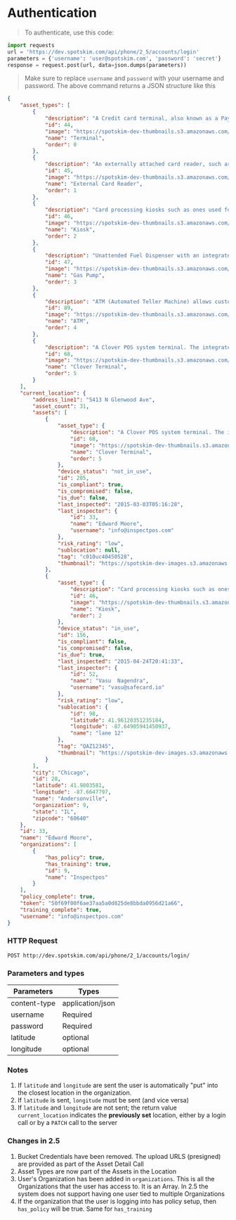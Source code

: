 # Authentication
> To authenticate, use this code:

```python
import requests
url = 'https://dev.spotskim.com/api/phone/2_5/accounts/login'
parameters = {'username': 'user@spotskim.com', 'password': 'secret'}
response = request.post(url, data=json.dumps(parameters))
```

> Make sure to replace `username`  and `password` with your username and password. The above command returns a JSON structure like this

```json
{
    "asset_types": [
        {
            "description": "A Credit card terminal, also known as a Payment Terminal or EFTPOS Terminal. Terminals allow for swipe, dip, of credit cards. This includes dial-up terminals as well as Multi-Lane terminals, such as the ones connected to Cash Register via a cable.",
            "id": 44,
            "image": "https://spotskim-dev-thumbnails.s3.amazonaws.com/asset_primary_angles/terminal.png?Signature=QCg%2FayL8kLiQ3eNCD%2BwLFqGuYWs%3D&Expires=1431473724&AWSAccessKeyId=AKIAIWXP3QT3ECK4SGFQ",
            "name": "Terminal",
            "order": 0
        },
        {
            "description": "An externally attached card reader, such as the ones on a keyboard, externally mounted to Point-Of-Sale systems, or readers that are plugged in on an as-needed basis to PCs.",
            "id": 45,
            "image": "https://spotskim-dev-thumbnails.s3.amazonaws.com/asset_primary_angles/keyboard.png?Signature=Te%2BxrGFf4ZLrVxejdperxTu%2B214%3D&Expires=1431473724&AWSAccessKeyId=AKIAIWXP3QT3ECK4SGFQ",
            "name": "External Card Reader",
            "order": 1
        },
        {
            "description": "Card processing kiosks such as ones used for ticket vending machines, food kiosks, receipt lookup kiosks, etc.,",
            "id": 46,
            "image": "https://spotskim-dev-thumbnails.s3.amazonaws.com/asset_primary_angles/kiosk.png?Signature=loySLj2u%2F6jEXDP6GgVtEC9FH%2Bw%3D&Expires=1431473724&AWSAccessKeyId=AKIAIWXP3QT3ECK4SGFQ",
            "name": "Kiosk",
            "order": 2
        },
        {
            "description": "Unattended Fuel Dispenser with an integrated card reader.",
            "id": 47,
            "image": "https://spotskim-dev-thumbnails.s3.amazonaws.com/asset_primary_angles/gas_pump.png?Signature=DVPAJsmoXvCHQdi8IKqREyke%2Fn0%3D&Expires=1431473724&AWSAccessKeyId=AKIAIWXP3QT3ECK4SGFQ",
            "name": "Gas Pump",
            "order": 3
        },
        {
            "description": "ATM (Automated Teller Machine) allows customers access basic bank services, such as making deposits and cash withdrawals from remote locations, twenty-four hours a day.",
            "id": 89,
            "image": "https://spotskim-dev-thumbnails.s3.amazonaws.com/asset_primary_angles/atm_final2.png?Signature=TQn851wpoBZ1W0RAcuwp1Q4gad0%3D&Expires=1431473724&AWSAccessKeyId=AKIAIWXP3QT3ECK4SGFQ",
            "name": "ATM",
            "order": 4
        },
        {
            "description": "A Clover POS system terminal. The integrated physical security on the device simplifies the inspection process to one view and question.",
            "id": 68,
            "image": "https://spotskim-dev-thumbnails.s3.amazonaws.com/asset_primary_angles/Screen_Shot_2015-03-02_at_10.53.22_PM.png?Signature=Ly7%2BC0q49NKK9ZXGoP6dxbjZzKk%3D&Expires=1431473724&AWSAccessKeyId=AKIAIWXP3QT3ECK4SGFQ",
            "name": "Clover Terminal",
            "order": 5
        }
    ],
    "current_location": {
        "address_line1": "5413 N Glenwood Ave",
        "asset_count": 31,
        "assets": [
            {
                "asset_type": {
                    "description": "A Clover POS system terminal. The integrated physical security on the device simplifies the inspection process to one view and question.",
                    "id": 68,
                    "image": "https://spotskim-dev-thumbnails.s3.amazonaws.com/asset_primary_angles/Screen_Shot_2015-03-02_at_10.53.22_PM.png?Signature=F70Mxlsgjlkiyu4pA2LhKpb8ZHE%3D&Expires=1431473723&AWSAccessKeyId=AKIAIWXP3QT3ECK4SGFQ",
                    "name": "Clover Terminal",
                    "order": 5
                },
                "device_status": "not_in_use",
                "id": 205,
                "is_compliant": true,
                "is_compromised": false,
                "is_due": false,
                "last_inspected": "2015-03-03T05:16:28",
                "last_inspector": {
                    "id": 33,
                    "name": "Edward Moore",
                    "username": "info@inspectpos.com"
                },
                "risk_rating": "low",
                "sublocation": null,
                "tag": "c010uc40450528",
                "thumbnail": "https://spotskim-dev-images.s3.amazonaws.com/info%40inspectpos.com/2015-03-02-23/c010uc40450528/447052529vvcct.jpg_thumb.jpg?Signature=sNqUN8g3X4VTds5hYfATU2fV%2FCI%3D&Expires=1431473723&AWSAccessKeyId=AKIAIWXP3QT3ECK4SGFQ"
            },
            {
                "asset_type": {
                    "description": "Card processing kiosks such as ones used for ticket vending machines, food kiosks, receipt lookup kiosks, etc.,",
                    "id": 46,
                    "image": "https://spotskim-dev-thumbnails.s3.amazonaws.com/asset_primary_angles/kiosk.png?Signature=eYthX0CnvbIABVRj0Vb9t7taXDE%3D&Expires=1431473723&AWSAccessKeyId=AKIAIWXP3QT3ECK4SGFQ",
                    "name": "Kiosk",
                    "order": 2
                },
                "device_status": "in_use",
                "id": 156,
                "is_compliant": false,
                "is_compromised": false,
                "is_due": true,
                "last_inspected": "2015-04-24T20:41:33",
                "last_inspector": {
                    "id": 52,
                    "name": "Vasu  Nagendra",
                    "username": "vasu@safecard.io"
                },
                "risk_rating": "low",
                "sublocation": {
                    "id": 98,
                    "latitude": 41.96120351235184,
                    "longitude": -87.64905941450937,
                    "name": "lane 12"
                },
                "tag": "QAZ12345",
                "thumbnail": "https://spotskim-dev-images.s3.amazonaws.com/vasu%40safecard.io/2015-02-04-15/nztmltvoyawj/QAZ12345/IMG_142.jpg_thumb.jpg?Signature=SDIDWGcG2eJ8PcJwKyDWqOpadSY%3D&Expires=1431473723&AWSAccessKeyId=AKIAIWXP3QT3ECK4SGFQ"
            }
        ],
        "city": "Chicago",
        "id": 28,
        "latitude": 41.9803581,
        "longitude": -87.6647797,
        "name": "Andersonville",
        "organization": 9,
        "state": "IL",
        "zipcode": "60640"
    },
    "id": 33,
    "name": "Edward Moore",
    "organizations": [
        {
            "has_policy": true,
            "has_training": true,
            "id": 9,
            "name": "Inspectpos"
        }
    ],
    "policy_complete": true,
    "token": "50f69f00f6ae37aa5a0d825de8bbda0956d21a66",
    "training_complete": true,
    "username": "info@inspectpos.com"
}

```


### HTTP Request

`POST http://dev.spotskim.com/api/phone/2_1/accounts/login/`

### Parameters and types
Parameters | Types
---------- | -------
content-type | application/json
username     | Required
password     | Required 
latitude     | optional
longitude    | optional

### Notes
1. If `latitude` and `longitude` are sent the user is automatically "put" into the closest location in the organization. 
2. If `latitude` is sent, `longitude` must be sent (and vice versa)
3. If `latitude` and `longitude` are not sent; the return value `current_location` indicates the **previously set** location, either by a login call or by a `PATCH` call to the server

### Changes in 2.5
1. Bucket Credentials have been removed. The upload URLS (presigned) are provided as part of the Asset Detail Call
2. Asset Types are now part of the Assets in the Location
3. User's Organization has been added in `organizations`. This is all the Organizations that the user has access to. It is an Array. In 2.5 the system does not support having one user tied to multiple Organizations
4. If the organization that the user is logging into has policy setup, then `has_policy`  will be true. Same for `has_training`
